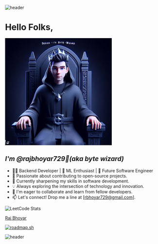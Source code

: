 ![header](https://capsule-render.vercel.app/api?type=wave&color=gradient&height=200&section=header&text=Welcome&fontSize=90)


# Hello Folks,
 ![alt text][id] 
## *I'm @rajbhoyar729👋(aka byte wizard)* 

[id]:./oig.jpeg


+ 👨‍💻 Backend Developer | 🤖 ML Enthusiast | 🚀 Future Software Engineer
+ 🔭 Passionate about contributing to open-source projects.
+ 🌱 Currently sharpening my skills in software development.
+ 💡 Always exploring the intersection of technology and innovation.
+ 💞️ I'm eager to collaborate and learn from fellow developers.
+ 📫 Let's connect! Drop me a line at [rbhoyar729@gmail.com].
  
![LeetCode Stats](https://leetcard.jacoblin.cool/raj729?theme=dark&font=Rufina&ext=heatmap)

<div class="badge-base LI-profile-badge" data-locale="en_US" data-size="medium" data-theme="dark" data-type="VERTICAL" data-vanity="raj-bhoyar-b597b416a" data-version="v1"><a class="badge-base__link LI-simple-link" href="https://in.linkedin.com/in/raj-bhoyar-b597b416a?trk=profile-badge">Raj Bhoyar</a></div>
              
[![roadmap.sh](https://api.roadmap.sh/v1-badge/wide/64f3db3eb128dce3cba2331f?variant=dark&roadmaps=full-stack%2Cpython%2Cai-data-scientist%2Cfrontend)](https://roadmap.sh) 

![header](https://capsule-render.vercel.app/api?type=wave&color=gradient&height=200&section=footer&text=Thank%20You&fontSize=90) 

